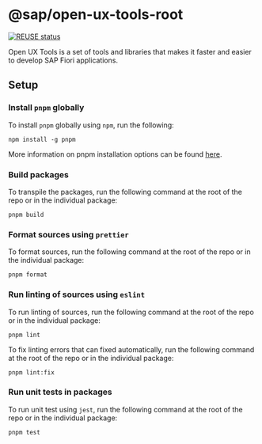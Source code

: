 
# @sap/open-ux-tools-root

[![REUSE status](https://api.reuse.software/badge/github.com/SAP/open-ux-tools)](https://api.reuse.software/info/github.com/SAP/open-ux-tools)

Open UX Tools is a set of tools and libraries that makes it faster and easier to develop SAP Fiori applications.

## Setup

### Install `pnpm` globally

To install `pnpm` globally using `npm`, run the following:
```shell
npm install -g pnpm
```

More information on pnpm installation options can be found [here](https://pnpm.io/installation).

### Build packages

To transpile the packages, run the following command at the root of the repo or in the individual package:

```shell
pnpm build
```

### Format sources using `prettier`

To format sources, run the following command at the root of the repo or in the individual package:

```shell
pnpm format
```

### Run linting of sources using `eslint`

To run linting of sources, run the following command at the root of the repo or in the individual package:

```shell
pnpm lint
```

To fix linting errors that can fixed automatically, run the following command at the root of the repo or in the individual package:

```shell
pnpm lint:fix
```

### Run unit tests in packages

To run unit test using `jest`, run the following command at the root of the repo or in the individual package:

```shell
pnpm test
```
